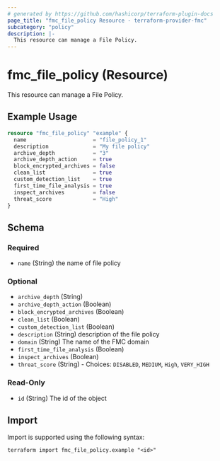 ```yaml
---
# generated by https://github.com/hashicorp/terraform-plugin-docs
page_title: "fmc_file_policy Resource - terraform-provider-fmc"
subcategory: "policy"
description: |-
  This resource can manage a File Policy.
---
```


# fmc_file_policy (Resource)

This resource can manage a File Policy.

## Example Usage

```terraform
resource "fmc_file_policy" "example" {
  name                     = "file_policy_1"
  description              = "My file policy"
  archive_depth            = "3"
  archive_depth_action     = true
  block_encrypted_archives = false
  clean_list               = true
  custom_detection_list    = true
  first_time_file_analysis = true
  inspect_archives         = false
  threat_score             = "High"
}
```

<!-- schema generated by tfplugindocs -->
## Schema

### Required

- `name` (String) the name of file policy

### Optional

- `archive_depth` (String)
- `archive_depth_action` (Boolean)
- `block_encrypted_archives` (Boolean)
- `clean_list` (Boolean)
- `custom_detection_list` (Boolean)
- `description` (String) description of the file policy
- `domain` (String) The name of the FMC domain
- `first_time_file_analysis` (Boolean)
- `inspect_archives` (Boolean)
- `threat_score` (String) - Choices: `DISABLED`, `MEDIUM`, `High`, `VERY_HIGH`

### Read-Only

- `id` (String) The id of the object

## Import

Import is supported using the following syntax:

```shell
terraform import fmc_file_policy.example "<id>"
```

